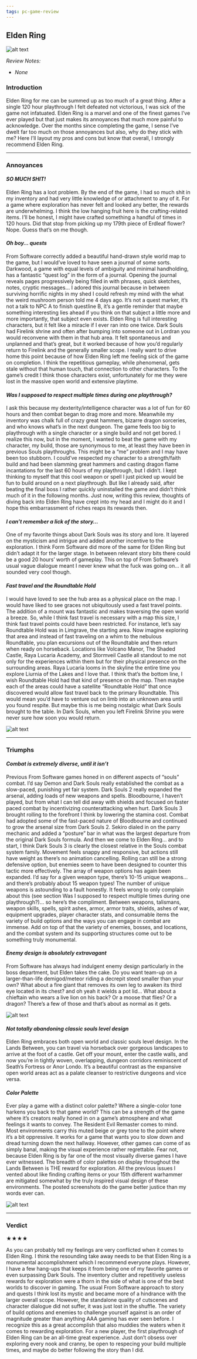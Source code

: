 ```yaml
---
tags: pc-game-review
---
```


## Elden Ring

![alt text](/images/Elden-Ring/ER_titlecard.jpg)

_Review Notes:_
* _None_

### Introduction

Elden Ring for me can be summed up as too much of a great thing. After a single 120 hour playthrough I felt defeated not victorious, I was sick of the game not infatuated. Elden Ring is a marvel and one of the finest games I’ve ever played but that just makes its annoyances that much more painful to acknowledge. Over the months since completing the game, I sense I’ve dwelt far too much on those annoyances but also, why do they stick with me? Here I’ll layout my pros and cons but know that overall, I strongly recommend Elden Ring.

---

### Annoyances

#### _SO MUCH SHIT!_

Elden Ring has a loot problem. By the end of the game, I had so much shit in my inventory and had very little knowledge of or attachment to any of it. For a game where exploration has never felt and looked any better, the rewards are underwhelming. I think the low hanging fruit here is the crafting-related items. I’ll be honest, I might have crafted something a handful of times in 120 hours. Did that stop from picking up my 179th piece of Erdleaf flower? Nope. Guess that’s on me though.

#### _Oh boy… quests_

From Software correctly added a beautiful hand-drawn style world map to the game, but I would’ve loved to have seen a journal of some sorts. Darkwood, a game with equal levels of ambiguity and minimal handholding, has a fantastic “quest log” in the form of a journal. Opening the journal reveals pages progressively being filled in with phrases, quick sketches, notes, cryptic messages… I adored this journal because in between surviving horrific nights in my shed I could refresh my mind with the what the weird mushroom person told me 4 days ago. It’s not a quest marker, it’s not a talk to NPC A to finish questline B, it’s a gentle reminder that maybe something interesting lies ahead if you think on that subject a little more and more importantly, that subject even exists. Elden Ring is full interesting characters, but it felt like a miracle if I ever ran into one twice. Dark Souls had Firelink shrine and often after bumping into someone out in Lordran you would reconvene with them in that hub area. It felt spontaneous and unplanned and that’s great, but it worked because of how you’d regularly return to Firelink and the generally smaller scope. I really want to drive home this point because of how Elden Ring left me feeling sick of the game on completion. I think the repetitious gameplay, while phenomenal, gets stale without that human touch, that connection to other characters. To the game’s credit I think those characters exist, unfortunately for me they were lost in the massive open world and extensive playtime.

#### _Was I supposed to respect multiple times during one playthrough?_

I ask this because my dexterity/intelligence character was a lot of fun for 60 hours and then combat began to drag more and more. Meanwhile my inventory was chalk full of crazy great hammers, bizarre dragon sorceries, and who knows what’s in the next dungeon. The game feels too big to playthrough with a single character or a single build and not get bored. I realize this now, but in the moment, I wanted to beat the game with my character, my build, those are synonymous to me, at least they have been in previous Souls playthroughs. This might be a “me” problem and I may have been too stubborn. I could’ve respected my character to a strength/faith build and had been slamming great hammers and casting dragon flame incantations for the last 60 hours of my playthrough, but I didn’t. I kept thinking to myself that this cool weapon or spell I just picked up would be fun to build around on a next playthrough. But like I already said, after beating the final boss I rather quickly uninstalled the game and didn’t think much of it in the following months. Just now, writing this review, thoughts of diving back into Elden Ring have crept into my head and I might do it and I hope this embarrassment of riches reaps its rewards then.

#### _I can’t remember a lick of the story…_

One of my favorite things about Dark Souls was its story and lore. It layered on the mysticism and intrigue and added another incentive to the exploration. I think Form Software did more of the same for Elden Ring but didn’t adapt it for the larger stage. In between relevant story bits there could be a good 20 hours’ worth of gameplay. This on top of From Software’s usual vague dialogue meant I never knew what the fuck was going on… it all sounded very cool though.

#### _Fast travel and the Roundtable Hold_

I would have loved to see the hub area as a physical place on the map. I would have liked to see graces not ubiquitously used a fast travel points. The addition of a mount was fantastic and makes traversing the open world a breeze. So, while I think fast travel is necessary with a map this size, I think fast travel points could have been restricted. For instance, let’s say Roundtable Hold was in Limgrave, the starting area. Now imagine exploring that area and instead of fast traveling on a whim to the nebulous Roundtable, you plan excursions out of the Roundtable and then return when ready on horseback. Locations like Volcano Manor, The Shaded Castle, Raya Lucaria Academy, and Stormveil Castle all standout to me not only for the experiences within them but for their physical presence on the surrounding areas. Raya Lucaria looms in the skyline the entire time you explore Liurnia of the Lakes and I love that. I think that’s the bottom line, I wish Roundtable Hold had that kind of presence on the map. Then maybe each of the areas could have a satellite “Roundtable Hold” that once discovered would allow fast travel back to the primary Roundtable. This would mean you’d have to venture out on limb into an unknown area until you found respite. But maybe this is me being nostalgic what Dark Souls brought to the table. In Dark Souls, when you left Firelink Shrine you were never sure how soon you would return.

![alt text](/images/Elden-Ring/ER_Raya.jpg)

---

### Triumphs

#### _Combat is extremely diverse, until it isn’t_

Previous From Software games honed in on different aspects of “souls” combat. I’d say Demon and Dark Souls really established the combat as a slow-paced, punishing yet fair system. Dark Souls 2 really expanded the arsenal, adding loads of new weapons and spells. Bloodbourne, I haven’t played, but from what I can tell did away with shields and focused on faster paced combat by incentivizing counterattacking when hurt. Dark Souls 3 brought rolling to the forefront I think by lowering the stamina cost. Combat had adopted some of the fast-paced nature of Bloodbourne and continued to grow the arsenal size from Dark Souls 2. Sekiro dialed in on the parry mechanic and added a “posture” bar in what was the largest departure from the original Dark Souls formula. And then we come to Elden Ring… and to start, I think Dark Souls 3 is clearly the closest relative in the Souls combat system family. Movement feels snappy and responsive, but actions still have weight as there’s no animation cancelling. Rolling can still be a strong defensive option, but enemies seem to have been designed to counter this tactic more effectively. The array of weapon options has again been expanded. I’d say for a given weapon type, there’s 10-15 unique weapons… and there’s probably about 15 weapon types! The number of unique weapons is astounding to a fault honestly. It feels wrong to only complain about this (see section Was I supposed to respect multiple times during one playthrough?)… so here’s the compliment.  Between weapons, talismans, weapon skills, spells, spirit ashes, armor, armor traits, shields, ashes of war, equipment upgrades, player character stats, and consumable items the variety of build options and the ways you can engage in combat are immense. Add on top of that the variety of enemies, bosses, and locations, and the combat system and its supporting structures come out to be something truly monumental.

#### _Enemy design is absolutely extravagant_

From Software has always had indulgent enemy design particularly in the boss department, but Elden takes the cake. Do you want team-up on a larger-than-life demigod/meteor riding a decrepit steed smaller than your own? What about a fire giant that removes its own leg to awaken its third eye located in its chest? and oh yeah it wields a pot lid… What about a chieftain who wears a live lion on his back? Or a moose that flies? Or a dragon? There’s a few of those and that’s about as normal as it gets.

![alt text](/images/Elden-Ring/ER_giant.jpg)

#### _Not totally abandoning classic souls level design_

Elden Ring embraces both open world and classic souls level design. In the Lands Between, you can travel via horseback over gorgeous landscapes to arrive at the foot of a castle. Get off your mount, enter the castle walls, and now you’re in tightly woven, overlapping, dungeon corridors reminiscent of Seath’s Fortress or Anor Londo. It’s a beautiful contrast as the expansive open world areas act as a palate cleanser to restrictive dungeons and vice versa.

#### _Color Palette_

Ever play a game with a distinct color palette? Where a single-color tone harkens you back to that game world? This can be a strength of the game where it’s creators really honed in on a game’s atmosphere and what feelings it wants to convey. The Resident Evil Remaster comes to mind. Most environments carry this muted beige or grey tone to the point where it’s a bit oppressive. It works for a game that wants you to slow down and dread turning down the next hallway. However, other games can come of as simply banal, making the visual experience rather regrettable. Fear not, because Elden Ring is by far one of the most visually diverse games I have ever witnessed. The breadth of color palettes on display throughout the Lands Between is THE reward for exploration. All the previous issues I vented about like finding crafting items or your 15th different warhammer are mitigated somewhat by the truly inspired visual design of these environments. The posted screenshots do the game better justice than my words ever can.

![alt text](/images/Elden-Ring/ER_collage.jpg)

---

### Verdict

★★★★

As you can probably tell my feelings are very conflicted when it comes to Elden Ring. I think the resounding take away needs to be that Elden Ring is a monumental accomplishment which I recommend everyone plays. However, I have a few hang-ups that keeps it from being one of my favorite games or even surpassing Dark Souls. The inventory clutter and repetitively useless rewards for exploration were a thorn in the side of what is one of the best worlds to discover in gaming. The usual From Software approach to story and quests I think lost its mystic and became more of a hindrance with the larger overall scope. However, the standalone quality of cutscenes and character dialogue did not suffer, it was just lost in the shuffle. The variety of build options and enemies to challenge yourself against is an order of magnitude greater than anything AAA gaming has ever seen before. I recognize this as a great accomplish that also muddies the waters when it comes to rewarding exploration. For a new player, the first playthrough of Elden Ring can be an all-time great experience. Just don’t obsess over exploring every nook and cranny, be open to respecing your build multiple times, and maybe do better following the story than I did.
